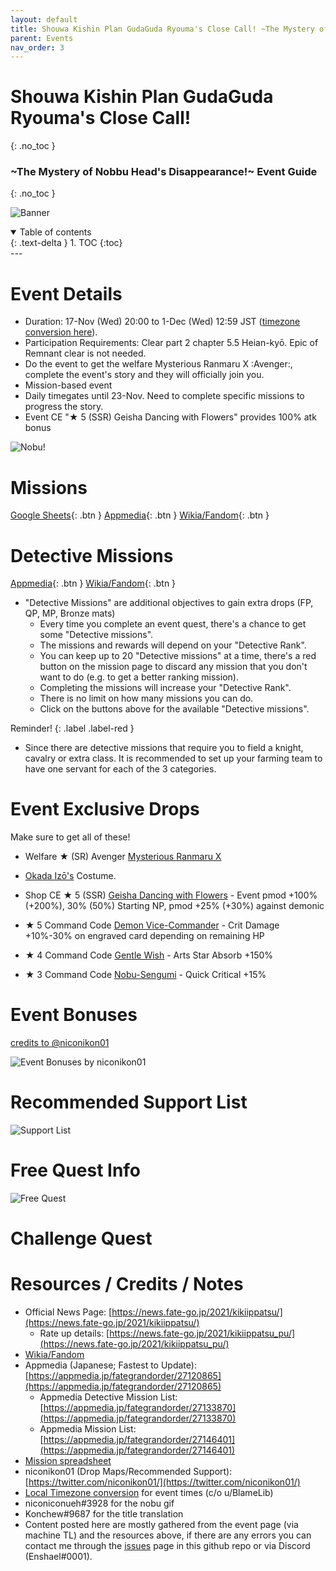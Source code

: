 ```yaml
---
layout: default
title: Shouwa Kishin Plan GudaGuda Ryouma's Close Call! ~The Mystery of Nobbu Head's Disappearance!~
parent: Events
nav_order: 3
---
```


# Shouwa Kishin Plan GudaGuda Ryouma's Close Call!
{: .no_toc }
### \~The Mystery of Nobbu Head's Disappearance!\~ Event Guide
{: .no_toc }

![Banner](https://news.fate-go.jp/wp-content/uploads/2021/kikiippatsu_full_worla/top_banner.png)

<details open markdown="block">
  <summary>
    Table of contents
  </summary>
  {: .text-delta }
1. TOC
{:toc}
</details>
---

# Event Details
- Duration: 17-Nov (Wed) 20:00 to 1-Dec (Wed) 12:59 JST ([timezone conversion here](https://www.tickcounter.com/countdown/2883167/gudaguda-6-ends-in)).
- Participation Requirements: Clear part 2 chapter 5.5 Heian-kyō. Epic of Remnant clear is not needed.
- Do the event to get the welfare Mysterious Ranmaru X :Avenger:, complete the event's story and they will officially join you.
- Mission-based event
- Daily timegates until 23-Nov. Need to complete specific missions to progress the story.
- Event CE "★ 5 (SSR) Geisha Dancing with Flowers" provides 100% atk bonus

![Nobu!](https://cdn.discordapp.com/attachments/825747387825389589/910419166241112094/nobudermissinghead.gif)

# Missions
[Google Sheets](https://docs.google.com/spreadsheets/d/e/2PACX-1vTWAdMUS_qkKIdwTimifCDvPatCfb0WJ5d9EBexxRiOed8Iavsf_4m4jAoo-mjLzrYgtBWaayuPVBQH/pubhtml){: .btn }
[Appmedia](https://appmedia.jp/fategrandorder/27146401){: .btn }
[Wikia/Fandom](https://fategrandorder.fandom.com/wiki/GUDAGUDA_Close_Call_2021/Mission){: .btn }

# Detective Missions
[Appmedia](https://appmedia.jp/fategrandorder/27133870){: .btn }
[Wikia/Fandom](https://fategrandorder.fandom.com/wiki/GUDAGUDA_Close_Call_2021/Detective_Mission){: .btn }

- "Detective Missions" are additional objectives to gain extra drops (FP, QP, MP, Bronze mats)
  - Every time you complete an event quest, there's a chance to get some "Detective missions". 
  - The missions and rewards will depend on your "Detective Rank".
  - You can keep up to 20 "Detective missions" at a time, there's a red button on the mission page to discard any mission that you don't want to do (e.g. to get a better ranking mission).
  - Completing the missions will increase your "Detective Rank".
  - There is no limit on how many missions you can do.
  - Click on the buttons above for the available "Detective missions".

Reminder!
{: .label .label-red }

  - Since there are detective missions that require you to field a knight, cavalry or extra class. It is recommended to set up your farming team to have one servant for each of the 3 categories.
  
# Event Exclusive Drops
Make sure to get all of these!

- Welfare ★ (SR) Avenger [Mysterious Ranmaru X](https://fategrandorder.fandom.com/wiki/Mysterious_Ranmaru_X)
- [Okada Izō's](https://fategrandorder.fandom.com/wiki/Okada_Iz%C5%8D) Costume.

- Shop CE ★ 5 (SSR) [Geisha Dancing with Flowers](https://fategrandorder.fandom.com/wiki/Geisha_Dancing_with_Flowers) - Event pmod +100% (+200%), 30% (50%) Starting NP, pmod +25% (+30%) against demonic 


- ★ 5 Command Code [Demon Vice-Commander](https://fategrandorder.fandom.com/wiki/Demon_Vice-Commander) - Crit Damage +10%-30% on engraved card depending on remaining HP
- ★ 4 Command Code [Gentle Wish](https://fategrandorder.fandom.com/wiki/Gentle_Wish) - Arts Star Absorb +150%
- ★ 3 Command Code [Nobu-Sengumi](https://fategrandorder.fandom.com/wiki/Nobu-Sengumi_(CC)) - Quick Critical +15%

# Event Bonuses
[credits to @niconikon01](https://twitter.com/niconikon01/status/1462358865157132288?t=gVwv43PC69KRmpIbgyWZpw)

![Event Bonuses by niconikon01](https://images-ext-1.discordapp.net/external/65ebnxgppWFxSBW8oMwllV7RkMkhiZasYThmexZkA4g/https/pbs.twimg.com/media/FEtXi8kagAIkdYT.jpg%3Alarge?width=620&height=671)
# Recommended Support List
![Support List](https://images-ext-2.discordapp.net/external/VgS0CKdK5Z0b75gmyPnFZP1M8qSH54joWT4mUNWiVZ8/https/pbs.twimg.com/media/FEtXkilaAAM1Pkd.jpg%3Alarge?width=720&height=269)
# Free Quest Info
![Free Quest](https://images-ext-2.discordapp.net/external/ZYozDDyXGutaP0OUq-BxR_UEP9THHUYu0GOav8e8JCg/https/pbs.twimg.com/media/FEtXg8waQAEMw-a.jpg%3Alarge?width=720&height=562)

# Challenge Quest


# Resources / Credits / Notes

- Official News Page: [https://news.fate-go.jp/2021/kikiippatsu/](https://news.fate-go.jp/2021/kikiippatsu/)
  - Rate up details: [https://news.fate-go.jp/2021/kikiippatsu_pu/](https://news.fate-go.jp/2021/kikiippatsu_pu/)
- [Wikia/Fandom](https://fategrandorder.fandom.com/wiki/GUDAGUDA_Close_Call_2021)
- Appmedia (Japanese; Fastest to Update): [https://appmedia.jp/fategrandorder/27120865](https://appmedia.jp/fategrandorder/27120865)
  - Appmedia Detective Mission List: [https://appmedia.jp/fategrandorder/27133870](https://appmedia.jp/fategrandorder/27133870)
  - Appmedia Mission List: [https://appmedia.jp/fategrandorder/27146401](https://appmedia.jp/fategrandorder/27146401)
- [Mission spreadsheet](https://docs.google.com/spreadsheets/d/e/2PACX-1vTWAdMUS_qkKIdwTimifCDvPatCfb0WJ5d9EBexxRiOed8Iavsf_4m4jAoo-mjLzrYgtBWaayuPVBQH/pubhtml)
- niconikon01 (Drop Maps/Recommended Support): [https://twitter.com/niconikon01/](https://twitter.com/niconikon01/)
- [Local Timezone conversion](https://www.tickcounter.com/countdown/2883167/gudaguda-6-ends-in) for event times (c/o u/BlameLib)
- niconiconueh#3928 for the nobu gif
- Konchew#9687 for the title translation
- Content posted here are mostly gathered from the event page (via machine TL) and the resources above, if there are any errors you can contact me through the [issues](https://github.com/enshael/fgo-guides/issues) page in this github repo or via Discord (Enshael#0001).